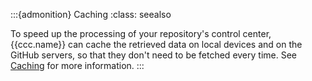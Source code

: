 :::{admonition} Caching
:class: seealso

To speed up the processing of your repository's control center,
{{ccc.name}} can cache the retrieved data on local devices and on the GitHub servers,
so that they don't need to be fetched every time. See [Caching](#manual-control-caching)
for more information.
:::
